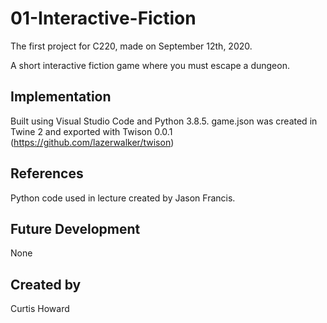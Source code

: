 # 01-Interactive-Fiction
The first project for C220, made on September 12th, 2020.

A short interactive fiction game where you must escape a dungeon.

## Implementation
Built using Visual Studio Code and Python 3.8.5. game.json was created in Twine 2 and exported with Twison 0.0.1 (https://github.com/lazerwalker/twison)

## References
Python code used in lecture created by Jason Francis.

## Future Development
None

## Created by
Curtis Howard

